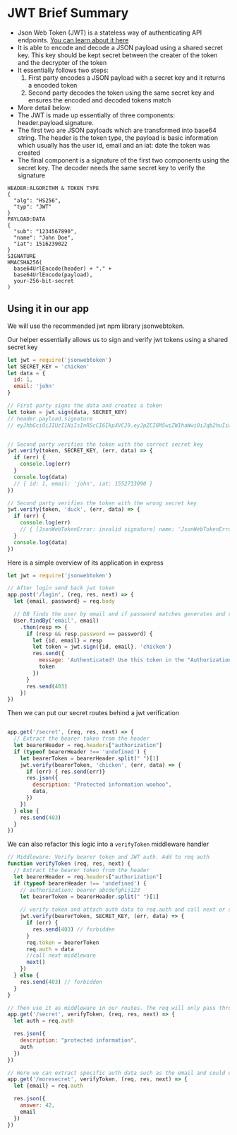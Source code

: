 # JWT Brief Summary
- Json Web Token (JWT) is a stateless way of authenticating API endpoints. [You can learn about it here](https://jwt.io/)
- It is able to encode and decode a JSON payload using a shared secret key. This key should be kept secret between the creater of the token and the decrypter of the token
- It essentially follows two steps:
  1. First party encodes a JSON payload with a secret key and it returns a encoded token
  2. Second party decodes the token using the same secret key and ensures the encoded and decoded tokens match
- More detail below:
- The JWT is made up essentially of three components: header.payload.signature. 
- The first two are JSON payloads which are transformed into base64 string. The header is the token type, the payload is basic information which usually has the user id, email and an iat: date the token was created
- The final component is a signature of the first two components using the secret key. The decoder needs the same secret key to verify the signature
```
HEADER:ALGORITHM & TOKEN TYPE
{
  "alg": "HS256",
  "typ": "JWT"
}
PAYLOAD:DATA
{
  "sub": "1234567890",
  "name": "John Doe",
  "iat": 1516239022
}
SIGNATURE
HMACSHA256(
  base64UrlEncode(header) + "." +
  base64UrlEncode(payload),  
  your-256-bit-secret
)
```

## Using it in our app
We will use the recommended jwt npm library jsonwebtoken.

Our helper essentially allows us to sign and verify jwt tokens using a shared secret key

```javascript
let jwt = require('jsonwebtoken')
let SECRET_KEY = 'chicken'
let data = {
  id: 1,
  email: 'john'
}

// First party signs the data and creates a token
let token = jwt.sign(data, SECRET_KEY) 
// header.payload.signature
// eyJhbGciOiJIUzI1NiIsInR5cCI6IkpXVCJ9.eyJpZCI6MSwiZW1haWwiOiJqb2huIiwiaWF0IjoxNTUyNzMzMDU3fQ.3FOQxJNV_nsK2Dwwhaf0EduSiQzMRz4KeGnJ4HJn-mA


// Second party verifies the token with the correct secret key
jwt.verify(token, SECRET_KEY, (err, data) => {
  if (err) {
    console.log(err)
  }
  console.log(data)
  // { id: 1, email: 'john', iat: 1552733090 }
})

// Second party verifies the token with the wrong secret key
jwt.verify(token, 'duck', (err, data) => {
  if (err) {
    console.log(err)
    // { [JsonWebTokenError: invalid signature] name: 'JsonWebTokenError', message: 'invalid signature' }
  }
  console.log(data)
})
```

Here is a simple overview of its application in express
```javascript
let jwt = require('jsonwebtoken')

// After login send back jwt token
app.post('/login', (req, res, next) => {
  let {email, password} = req.body

  // DB finds the user by email and if password matches generates and returns the token. Otherwise sends 403 forbidden
  User.findBy('email', email)
    .then(resp => {
      if (resp && resp.password == password) {
        let {id, email} = resp
        let token = jwt.sign({id, email}, 'chicken')
        res.send({
          message: 'Authenticated! Use this token in the "Authorization" header as Bearer token',
          token
        })
      }
      res.send(403)
    })  
})
```

Then we can put our secret routes behind a jwt verification
```javascript

app.get('/secret', (req, res, next) => {
  // Extract the bearer token from the header
  let bearerHeader = req.headers["authorization"]
  if (typeof bearerHeader !== 'undefined') {
    let bearerToken = bearerHeader.split(" ")[1]
    jwt.verify(bearerToken, 'chicken', (err, data) => {
      if (err) { res.send(err)}
      res.json({
        description: "Protected information woohoo",
        data,
      })
    })
  } else {
    res.send(403)
  }  
})

```

We can also refactor this logic into a `verifyToken` middleware handler
```javascript
// Middleware: Verify bearer token and JWT auth. Add to req auth
function verifyToken (req, res, next) {
  // Extract the bearer token from the header
  let bearerHeader = req.headers["authorization"]
  if (typeof bearerHeader !== 'undefined') {
    // authorization: bearer abcdefghij123
    let bearerToken = bearerHeader.split(" ")[1]
    
    // verify token and attach auth data to req.auth and call next or send 403
    jwt.verify(bearerToken, SECRET_KEY, (err, data) => {
      if (err) {
        res.send(403) // forbidden
      }
      req.token = bearerToken
      req.auth = data
      //call next middleware
      next()
    })
  } else {
    res.send(403) // forbidden
  }
}

// Then use it as middleware in our routes. The req will only pass through to the protected routes if the token is verified
app.get('/secret', verifyToken, (req, res, next) => {
  let auth = req.auth

  res.json({
    description: "protected information",
    auth
  })
})

// Here we can extract specific auth data such as the email and could do subsequent DB authorization checks
app.get('/moresecret', verifyToken, (req, res, next) => {
  let {email} = req.auth

  res.json({
    answer: 42,
    email 
  })
})


```